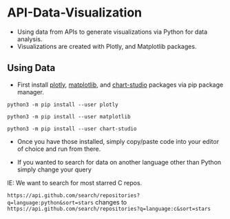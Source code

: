 # API-Data-Visualization
- Using data from APIs to generate visualizations via Python for data analysis.
- Visualizations are created with Plotly, and Matplotlib packages.

## Using Data
- First install [plotly](https://plotly.com/python/), [matplotlib](https://matplotlib.org/), and [chart-studio](https://plotly.com/python/chart-studio/) packages via pip package manager.


`python3 -m pip install --user plotly`

`python3 -m pip install --user matplotlib`

`python3 -m pip install --user chart-studio`

- Once you have those installed, simply copy/paste code into your editor of choice and run from there.

- If you wanted to search for data on another language other than Python simply change your query

IE: 
We want to search for most starred C repos.

`https://api.github.com/search/repositories?q=language:python&sort=stars` changes to `https://api.github.com/search/repositories?q=language:c&sort=stars`


